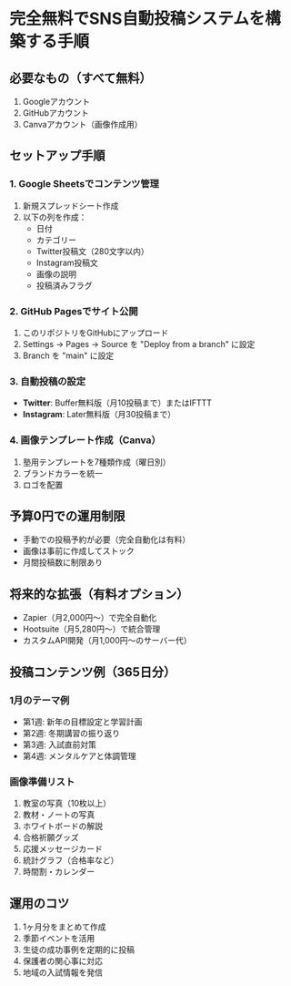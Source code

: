 # 完全無料でSNS自動投稿システムを構築する手順

## 必要なもの（すべて無料）
1. Googleアカウント
2. GitHubアカウント
3. Canvaアカウント（画像作成用）

## セットアップ手順

### 1. Google Sheetsでコンテンツ管理
1. 新規スプレッドシート作成
2. 以下の列を作成：
   - 日付
   - カテゴリー
   - Twitter投稿文（280文字以内）
   - Instagram投稿文
   - 画像の説明
   - 投稿済みフラグ

### 2. GitHub Pagesでサイト公開
1. このリポジトリをGitHubにアップロード
2. Settings → Pages → Source を "Deploy from a branch" に設定
3. Branch を "main" に設定

### 3. 自動投稿の設定
- **Twitter**: Buffer無料版（月10投稿まで）またはIFTTT
- **Instagram**: Later無料版（月30投稿まで）

### 4. 画像テンプレート作成（Canva）
1. 塾用テンプレートを7種類作成（曜日別）
2. ブランドカラーを統一
3. ロゴを配置

## 予算0円での運用制限
- 手動での投稿予約が必要（完全自動化は有料）
- 画像は事前に作成してストック
- 月間投稿数に制限あり

## 将来的な拡張（有料オプション）
- Zapier（月2,000円〜）で完全自動化
- Hootsuite（月5,280円〜）で統合管理
- カスタムAPI開発（月1,000円〜のサーバー代）

## 投稿コンテンツ例（365日分）

### 1月のテーマ例
- 第1週: 新年の目標設定と学習計画
- 第2週: 冬期講習の振り返り
- 第3週: 入試直前対策
- 第4週: メンタルケアと体調管理

### 画像準備リスト
1. 教室の写真（10枚以上）
2. 教材・ノートの写真
3. ホワイトボードの解説
4. 合格祈願グッズ
5. 応援メッセージカード
6. 統計グラフ（合格率など）
7. 時間割・カレンダー

## 運用のコツ
1. 1ヶ月分をまとめて作成
2. 季節イベントを活用
3. 生徒の成功事例を定期的に投稿
4. 保護者の関心事に対応
5. 地域の入試情報を発信